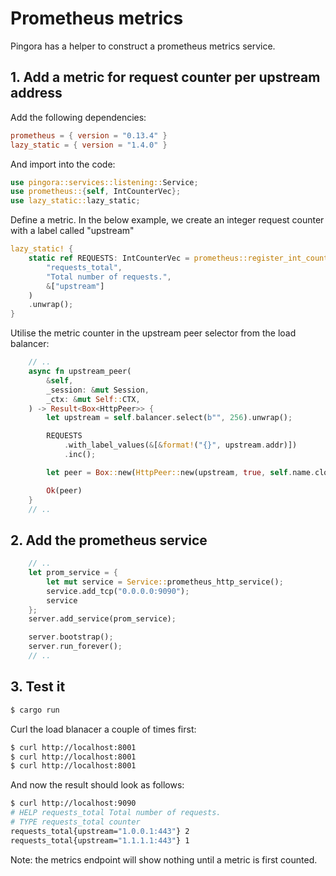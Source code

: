 # Prometheus metrics

Pingora has a helper to construct a prometheus metrics service.

## 1. Add a metric for request counter per upstream address

Add the following dependencies:

```toml
prometheus = { version = "0.13.4" }
lazy_static = { version = "1.4.0" }
```

And import into the code:

```rs
use pingora::services::listening::Service;
use prometheus::{self, IntCounterVec};
use lazy_static::lazy_static;
```

Define a metric. In the below example, we create an integer request counter with a label called "upstream"

```rs
lazy_static! {
    static ref REQUESTS: IntCounterVec = prometheus::register_int_counter_vec!(
        "requests_total",
        "Total number of requests.",
        &["upstream"]
    )
    .unwrap();
}
```

Utilise the metric counter in the upstream peer selector from the load balancer:

```rs
    // ..
    async fn upstream_peer(
        &self,
        _session: &mut Session,
        _ctx: &mut Self::CTX,
    ) -> Result<Box<HttpPeer>> {
        let upstream = self.balancer.select(b"", 256).unwrap();

        REQUESTS
            .with_label_values(&[&format!("{}", upstream.addr)])
            .inc();

        let peer = Box::new(HttpPeer::new(upstream, true, self.name.clone()));

        Ok(peer)
    }
    // ..
```

## 2. Add the prometheus service

```rs
    // ..
    let prom_service = {
        let mut service = Service::prometheus_http_service();
        service.add_tcp("0.0.0.0:9090");
        service
    };
    server.add_service(prom_service);

    server.bootstrap();
    server.run_forever();
    // ..
```

## 3. Test it

```sh
$ cargo run
```

Curl the load blanacer a couple of times first:

```sh
$ curl http://localhost:8001
$ curl http://localhost:8001
$ curl http://localhost:8001
```

And now the result should look as follows:

```sh
$ curl http://localhost:9090
# HELP requests_total Total number of requests.
# TYPE requests_total counter
requests_total{upstream="1.0.0.1:443"} 2
requests_total{upstream="1.1.1.1:443"} 1
```

Note: the metrics endpoint will show nothing until a metric is first counted.
